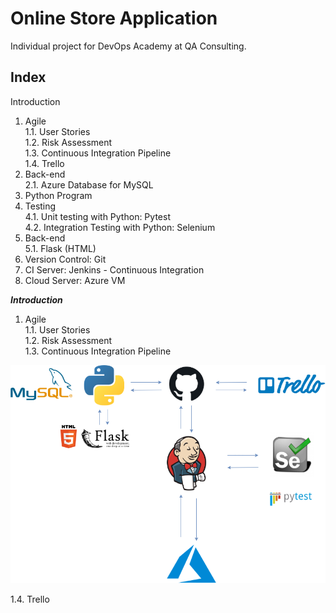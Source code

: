 # Online Store Application
Individual project for DevOps Academy at QA Consulting.  
  
**Index**
-
Introduction  
1. Agile  
1.1. User Stories  
1.2. Risk Assessment  
1.3. Continuous Integration Pipeline  
1.4. Trello  
2. Back-end  
2.1. Azure Database for MySQL  
3. Python Program  
4. Testing  
4.1. Unit testing with Python: Pytest  
4.2. Integration Testing with Python: Selenium  
5. Back-end  
5.1. Flask (HTML)  
6. Version Control: Git  
7. CI Server: Jenkins - Continuous Integration  
8. Cloud Server: Azure VM  


***Introduction***  
1. Agile  
1.1. User Stories  
1.2. Risk Assessment  
1.3. Continuous Integration Pipeline  
  
![CI Pipeline](https://github.com/AlinaDenisaB/DevOpsRepo/blob/master/Documentation/CI_pipeline.png)  
  
1.4. Trello  
